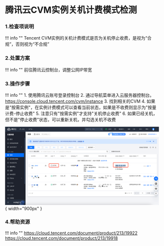 # 腾讯云CVM实例关机计费模式检测

### 1.检查项说明
!!! info ""
    Tencent CVM实例的关机计费模式是否为关机停止收费，是视为“合规”，否则视为“不合规”

### 2.处置方案
!!! info ""
    前往腾讯云控制台，调整公网IP带宽

### 3.操作步骤
!!! info ""
    1. 使用腾讯云账号登录控制台
    2. 通过导航菜单进入云服务器控制台。https://console.cloud.tencent.com/cvm/instance
    3. 找到相关的CVM
    4. 如果是"按需实例"，在实例计费模式可以查看当前状态，如果是不收费则显示为"按量计费-停止收费"
    5. 注意只有"按需实例"才支持"关机停止收费"
    6. 如果已经关机，但不是"停止收费"状态，可以重新关机，并勾选关机不收费

![处置方案](../../img/suggest/tencent/cvm-bulling.png){ width="900px" }

### 4.帮助资源
!!! info ""
    https://cloud.tencent.com/document/product/213/19922
    https://cloud.tencent.com/document/product/213/19918
    